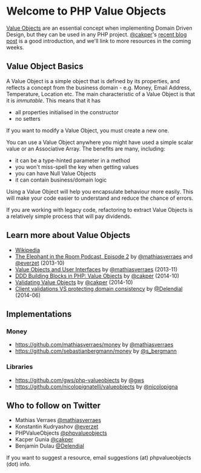 # Welcome to PHP Value Objects
[Value Objects](http://martinfowler.com/bliki/ValueObject.html) are an essential concept when implementing Domain Driven Design, but they can be used in any PHP project. [@cakper](https://twitter.com/cakper)'s [recent blog post](http://kacper.gunia.me/blog/ddd-building-blocks-in-php-value-object) is a good introduction, and we'll link to more resources in the coming weeks.

## Value Object Basics
A Value Object is a simple object that is defined by its properties, and reflects a concept from the business domain - e.g. Money, Email Address, Temperature, Location etc. The main characteristic of a Value Object is that it is *immutable*. This means that it has

* all properties initialised in the constructor
* no setters

If you want to modify a Value Object, you must create a new one.

You can use a Value Object anywhere you might have used a simple scalar value or an Associative Array. The benefits are many, including:

* it can be a type-hinted parameter in a method
* you won't miss-spell the key when getting values
* you can have Null Value Objects
* it can contain business/domain logic

Using a Value Object will help you encapsulate behaviour more easily. This will make your code easier to understand and reduce the chance of errors.

If you are working with legacy code, refactoring to extract Value Objects is a relatively simple process that will pay dividends.

## Learn more about Value Objects
* [Wikipedia](https://en.wikipedia.org/wiki/Value_object)
* [The Elephant in the Room Podcast, Episode 2](http://elephantintheroom.io/blog/2013/10/episode-2-heart-and-soul-of-oop/) by [@mathiasverraes](https://twitter.com/mathiasverraes) and [@everzet](https://twitter.com/everzet) (2013-10)
* [Value Objects and User Interfaces](http://verraes.net/2013/11/value-objects-and-user-interfaces/) by [@mathiasverraes](https://twitter.com/mathiasverraes) (2013-11)
* [DDD Building Blocks in PHP: Value Objects](http://kacper.gunia.me/blog/ddd-building-blocks-in-php-value-object) by [@cakper](https://twitter.com/cakper) (2014-10)
* [Validating Value Objects](http://kacper.gunia.me/blog/validating-value-objects) by [@cakper](https://twitter.com/cakper) (2014-10)
* [Client validations VS protecting domain consistency](http://benjamindulau.com/blog/posts/client-validations-vs-protecting-domain-consistency) by [@Delendial](https://twitter.com/Delendial) (2014-06)

## Implementations
### Money
* <https://github.com/mathiasverraes/money> by [@mathiasverraes](https://twitter.com/mathiasverraes)
* <https://github.com/sebastianbergmann/money> by [@s_bergmann](https://twitter.com/s_bergmann)

### Libraries
* <https://github.com/gws/php-valueobjects> by [@gws](https://gitlab.com/u/gws)
* <https://github.com/nicolopignatelli/valueobjects> by [@nicolopigna](https://twitter.com/nicolopigna)

## Who to follow on Twitter
* Mathias Verraes [@mathiasverraes](https://twitter.com/mathiasverraes)
* Konstantin Kudryashov [@everzet](https://twitter.com/everzet)
* PHPValueObjects [@phpvalueobjects](https://twitter.com/phpvalueobjects)
* Kacper Gunia [@cakper](https://twitter.com/cakper)
* Benjamin Dulau [@Delendial](https://twitter.com/Delendial)

If you want to suggest a resource, email suggestions (at) phpvalueobjects (dot) info.
